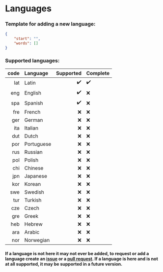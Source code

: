 # Languages
### Template for adding a new language:
```json
{
    "start": "",
    "words": []
}
```
### Supported languages:
|code|Language|Supported|Complete|
|-:|:-|-:|:-|
|lat|Latin|✔️|✔️|
|eng|English|✔️|❌|
|spa|Spanish|✔️|❌|
|fre|French|❌|❌|
|ger|German|❌|❌|
|ita|Italian|❌|❌|
|dut|Dutch|❌|❌|
|por|Portuguese|❌|❌|
|rus|Russian|❌|❌|
|pol|Polish|❌|❌|
|chi|Chinese|❌|❌|
|jpn|Japanese|❌|❌|
|kor|Korean|❌|❌|
|swe|Swedish|❌|❌|
|tur|Turkish|❌|❌|
|cze|Czech|❌|❌|
|gre|Greek|❌|❌|
|heb|Hebrew|❌|❌|
|ara|Arabic|❌|❌|
|nor|Norwegian|❌|❌|
#### If a language is not here it may not ever be added, to request or add a language create an [issue](https://github.com/aroary/lorem_ipsum/issues) or a [pull request](https://github.com/aroary/lorem_ipsum/pulls). If a language is here and is not at all supported, it may be supported in a future version.
<!-- ❌✔️ -->